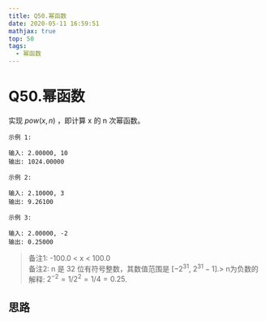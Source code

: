 ```yaml
---
title: Q50.幂函数
date: 2020-05-11 16:59:51
mathjax: true
top: 50
tags:
  - 幂函数
---
```

# Q50.幂函数

实现 $pow(x, n)$ ，即计算 x 的 n 次幂函数。

```
示例 1:

输入: 2.00000, 10
输出: 1024.00000
```

```
示例 2:

输入: 2.10000, 3
输出: 9.26100
```

```
示例 3:

输入: 2.00000, -2
输出: 0.25000
```

> 备注1: -100.0 < x < 100.0  
> 备注2: n 是 32 位有符号整数，其数值范围是 [$−2^{31}$, $2^{31} -1$].> n为负数的解释: $2^{-2} = 1/2^{2} = 1/4 = 0.25$.  

## 思路

